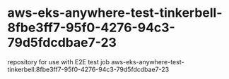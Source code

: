 # aws-eks-anywhere-test-tinkerbell-8fbe3ff7-95f0-4276-94c3-79d5fdcdbae7-23
repository for use with E2E test job aws-eks-anywhere-test-tinkerbell:8fbe3ff7-95f0-4276-94c3-79d5fdcdbae7-23
